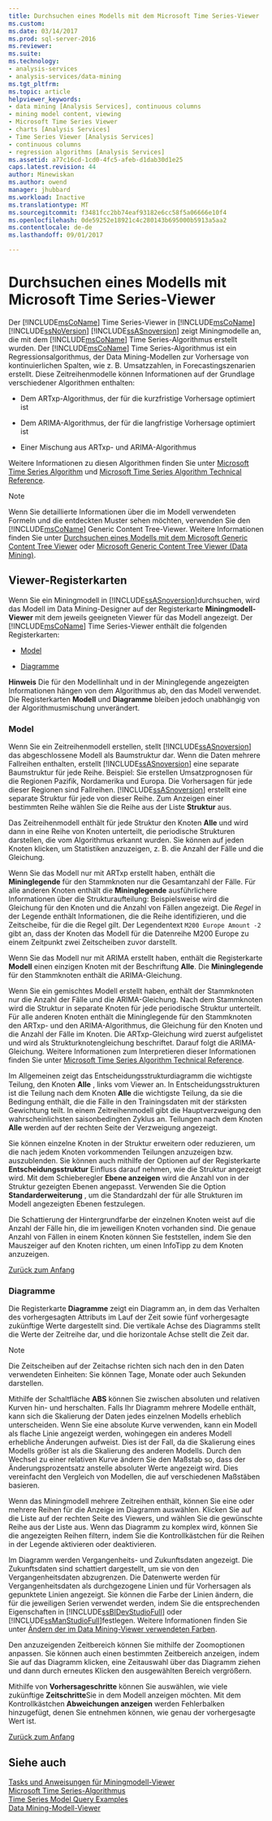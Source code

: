 ```yaml
---
title: Durchsuchen eines Modells mit dem Microsoft Time Series-Viewer | Microsoft Docs
ms.custom: 
ms.date: 03/14/2017
ms.prod: sql-server-2016
ms.reviewer: 
ms.suite: 
ms.technology:
- analysis-services
- analysis-services/data-mining
ms.tgt_pltfrm: 
ms.topic: article
helpviewer_keywords:
- data mining [Analysis Services], continuous columns
- mining model content, viewing
- Microsoft Time Series Viewer
- charts [Analysis Services]
- Time Series Viewer [Analysis Services]
- continuous columns
- regression algorithms [Analysis Services]
ms.assetid: a77c16cd-1cd0-4fc5-afeb-d1dab30d1e25
caps.latest.revision: 44
author: Minewiskan
ms.author: owend
manager: jhubbard
ms.workload: Inactive
ms.translationtype: MT
ms.sourcegitcommit: f3481fcc2bb74eaf93182e6cc58f5a06666e10f4
ms.openlocfilehash: 0de59252e18921c4c280143b695000b5913a5aa2
ms.contentlocale: de-de
ms.lasthandoff: 09/01/2017

---
```

# <a name="browse-a-model-using-the-microsoft-time-series-viewer"></a>Durchsuchen eines Modells mit Microsoft Time Series-Viewer
  Der [!INCLUDE[msCoName](../../includes/msconame-md.md)] Time Series-Viewer in [!INCLUDE[msCoName](../../includes/msconame-md.md)] [!INCLUDE[ssNoVersion](../../includes/ssnoversion-md.md)] [!INCLUDE[ssASnoversion](../../includes/ssasnoversion-md.md)] zeigt Miningmodelle an, die mit dem [!INCLUDE[msCoName](../../includes/msconame-md.md)] Time Series-Algorithmus erstellt wurden. Der [!INCLUDE[msCoName](../../includes/msconame-md.md)] Time Series-Algorithmus ist ein Regressionsalgorithmus, der Data Mining-Modellen zur Vorhersage von kontinuierlichen Spalten, wie z. B. Umsatzzahlen, in Forecastingszenarien erstellt. Diese Zeitreihenmodelle können Informationen auf der Grundlage verschiedener Algorithmen enthalten:  
  
-   Dem ARTxp-Algorithmus, der für die kurzfristige Vorhersage optimiert ist  
  
-   Dem ARIMA-Algorithmus, der für die langfristige Vorhersage optimiert ist  
  
-   Einer Mischung aus ARTxp- und ARIMA-Algorithmus  
  
 Weitere Informationen zu diesen Algorithmen finden Sie unter [Microsoft Time Series Algorithm](../../analysis-services/data-mining/microsoft-time-series-algorithm.md) und [Microsoft Time Series Algorithm Technical Reference](../../analysis-services/data-mining/microsoft-time-series-algorithm-technical-reference.md).  
  
> [!NOTE]  
>  Wenn Sie detaillierte Informationen über die im Modell verwendeten Formeln und die entdeckten Muster sehen möchten, verwenden Sie den [!INCLUDE[msCoName](../../includes/msconame-md.md)] Generic Content Tree-Viewer. Weitere Informationen finden Sie unter [Durchsuchen eines Modells mit dem Microsoft Generic Content Tree Viewer](../../analysis-services/data-mining/browse-a-model-using-the-microsoft-generic-content-tree-viewer.md) oder [Microsoft Generic Content Tree Viewer &#40;Data Mining&#41;](http://msdn.microsoft.com/library/751b4393-f6fd-48c1-bcef-bdca589ce34c).  
  
##  <a name="BKMK_ViewerTabs"></a> Viewer-Registerkarten  
 Wenn Sie ein Miningmodell in [!INCLUDE[ssASnoversion](../../includes/ssasnoversion-md.md)]durchsuchen, wird das Modell im Data Mining-Designer auf der Registerkarte **Miningmodell-Viewer** mit dem jeweils geeigneten Viewer für das Modell angezeigt. Der [!INCLUDE[msCoName](../../includes/msconame-md.md)] Time Series-Viewer enthält die folgenden Registerkarten:  
  
-   [Model](#BKMK_Tree)  
  
-   [Diagramme](#BKMK_Charts)  
  
 **Hinweis** Die für den Modellinhalt und in der Mininglegende angezeigten Informationen hängen von dem Algorithmus ab, den das Modell verwendet. Die Registerkarten **Modell** und **Diagramme** bleiben jedoch unabhängig von der Algorithmusmischung unverändert.  
  
###  <a name="BKMK_Tree"></a> Model  
 Wenn Sie ein Zeitreihenmodell erstellen, stellt [!INCLUDE[ssASnoversion](../../includes/ssasnoversion-md.md)] das abgeschlossene Modell als Baumstruktur dar. Wenn die Daten mehrere Fallreihen enthalten, erstellt [!INCLUDE[ssASnoversion](../../includes/ssasnoversion-md.md)] eine separate Baumstruktur für jede Reihe. Beispiel: Sie erstellen Umsatzprognosen für die Regionen Pazifik, Nordamerika und Europa. Die Vorhersagen für jede dieser Regionen sind Fallreihen. [!INCLUDE[ssASnoversion](../../includes/ssasnoversion-md.md)] erstellt eine separate Struktur für jede von dieser Reihe. Zum Anzeigen einer bestimmten Reihe wählen Sie die Reihe aus der Liste **Struktur** aus.  
  
 Das Zeitreihenmodell enthält für jede Struktur den Knoten **Alle** und wird dann in eine Reihe von Knoten unterteilt, die periodische Strukturen darstellen, die vom Algorithmus erkannt wurden. Sie können auf jeden Knoten klicken, um Statistiken anzuzeigen, z. B. die Anzahl der Fälle und die Gleichung.  
  
 Wenn Sie das Modell nur mit ARTxp erstellt haben, enthält die **Mininglegende** für den Stammknoten nur die Gesamtanzahl der Fälle. Für alle anderen Knoten enthält die **Mininglegende** ausführlichere Informationen über die Strukturaufteilung: Beispielsweise wird die Gleichung für den Knoten und die Anzahl von Fällen angezeigt. Die *Regel* in der Legende enthält Informationen, die die Reihe identifizieren, und die Zeitscheibe, für die die Regel gilt. Der Legendentext `M200 Europe Amount -2` gibt an, dass der Knoten das Modell für die Datenreihe M200 Europe zu einem Zeitpunkt zwei Zeitscheiben zuvor darstellt.  
  
 Wenn Sie das Modell nur mit ARIMA erstellt haben, enthält die Registerkarte **Modell** einen einzigen Knoten mit der Beschriftung **Alle**. Die **Mininglegende** für den Stammknoten enthält die ARIMA-Gleichung.  
  
 Wenn Sie ein gemischtes Modell erstellt haben, enthält der Stammknoten nur die Anzahl der Fälle und die ARIMA-Gleichung. Nach dem Stammknoten wird die Struktur in separate Knoten für jede periodische Struktur unterteilt. Für alle anderen Knoten enthält die Mininglegende für den Stammknoten den ARTxp- und den ARIMA-Algorithmus, die Gleichung für den Knoten und die Anzahl der Fälle im Knoten. Die ARTxp-Gleichung wird zuerst aufgelistet und wird als Strukturknotengleichung beschriftet. Darauf folgt die ARIMA-Gleichung. Weitere Informationen zum Interpretieren dieser Informationen finden Sie unter [Microsoft Time Series Algorithm Technical Reference](../../analysis-services/data-mining/microsoft-time-series-algorithm-technical-reference.md).  
  
 Im Allgemeinen zeigt das Entscheidungsstrukturdiagramm die wichtigste Teilung, den Knoten **Alle** , links vom Viewer an. In Entscheidungsstrukturen ist die Teilung nach dem Knoten **Alle** die wichtigste Teilung, da sie die Bedingung enthält, die die Fälle in den Trainingsdaten mit der stärksten Gewichtung teilt. In einem Zeitreihenmodell gibt die Hauptverzweigung den wahrscheinlichsten saisonbedingten Zyklus an. Teilungen nach dem Knoten **Alle** werden auf der rechten Seite der Verzweigung angezeigt.  
  
 Sie können einzelne Knoten in der Struktur erweitern oder reduzieren, um die nach jedem Knoten vorkommenden Teilungen anzuzeigen bzw. auszublenden. Sie können auch mithilfe der Optionen auf der Registerkarte **Entscheidungsstruktur** Einfluss darauf nehmen, wie die Struktur angezeigt wird. Mit dem Schieberegler **Ebene anzeigen** wird die Anzahl von in der Struktur gezeigten Ebenen angepasst. Verwenden Sie die Option **Standarderweiterung** , um die Standardzahl der für alle Strukturen im Modell angezeigten Ebenen festzulegen.  
  
 Die Schattierung der Hintergrundfarbe der einzelnen Knoten weist auf die Anzahl der Fälle hin, die im jeweiligen Knoten vorhanden sind. Die genaue Anzahl von Fällen in einem Knoten können Sie feststellen, indem Sie den Mauszeiger auf den Knoten richten, um einen InfoTipp zu dem Knoten anzuzeigen.  
  
 [Zurück zum Anfang](#BKMK_ViewerTabs)  
  
###  <a name="BKMK_Charts"></a> Diagramme  
 Die Registerkarte **Diagramme** zeigt ein Diagramm an, in dem das Verhalten des vorhergesagten Attributs im Lauf der Zeit sowie fünf vorhergesagte zukünftige Werte dargestellt sind. Die vertikale Achse des Diagramms stellt die Werte der Zeitreihe dar, und die horizontale Achse stellt die Zeit dar.  
  
> [!NOTE]  
>  Die Zeitscheiben auf der Zeitachse richten sich nach den in den Daten verwendeten Einheiten: Sie können Tage, Monate oder auch Sekunden darstellen.  
  
 Mithilfe der Schaltfläche **ABS** können Sie zwischen absoluten und relativen Kurven hin- und herschalten. Falls Ihr Diagramm mehrere Modelle enthält, kann sich die Skalierung der Daten jedes einzelnen Modells erheblich unterscheiden. Wenn Sie eine absolute Kurve verwenden, kann ein Modell als flache Linie angezeigt werden, wohingegen ein anderes Modell erhebliche Änderungen aufweist. Dies ist der Fall, da die Skalierung eines Modells größer ist als die Skalierung des anderen Modells. Durch den Wechsel zu einer relativen Kurve ändern Sie den Maßstab so, dass der Änderungsprozentsatz anstelle absoluter Werte angezeigt wird. Dies vereinfacht den Vergleich von Modellen, die auf verschiedenen Maßstäben basieren.  
  
 Wenn das Miningmodell mehrere Zeitreihen enthält, können Sie eine oder mehrere Reihen für die Anzeige im Diagramm auswählen. Klicken Sie auf die Liste auf der rechten Seite des Viewers, und wählen Sie die gewünschte Reihe aus der Liste aus. Wenn das Diagramm zu komplex wird, können Sie die angezeigten Reihen filtern, indem Sie die Kontrollkästchen für die Reihen in der Legende aktivieren oder deaktivieren.  
  
 Im Diagramm werden Vergangenheits- und Zukunftsdaten angezeigt. Die Zukunftsdaten sind schattiert dargestellt, um sie von den Vergangenheitsdaten abzugrenzen. Die Datenwerte werden für Vergangenheitsdaten als durchgezogene Linien und für Vorhersagen als gepunktete Linien angezeigt. Sie können die Farbe der Linien ändern, die für die jeweiligen Serien verwendet werden, indem Sie die entsprechenden Eigenschaften in [!INCLUDE[ssBIDevStudioFull](../../includes/ssbidevstudiofull-md.md)] oder [!INCLUDE[ssManStudioFull](../../includes/ssmanstudiofull-md.md)]festlegen. Weitere Informationen finden Sie unter [Ändern der im Data Mining-Viewer verwendeten Farben](../../analysis-services/data-mining/change-the-colors-used-in-the-data-mining-viewer.md).  
  
 Den anzuzeigenden Zeitbereich können Sie mithilfe der Zoomoptionen anpassen. Sie können auch einen bestimmten Zeitbereich anzeigen, indem Sie auf das Diagramm klicken, eine Zeitauswahl über das Diagramm ziehen und dann durch erneutes Klicken den ausgewählten Bereich vergrößern.  
  
 Mithilfe von **Vorhersageschritte** können Sie auswählen, wie viele zukünftige **Zeitschritte**Sie in dem Modell anzeigen möchten. Mit dem Kontrollkästchen **Abweichungen anzeigen** werden Fehlerbalken hinzugefügt, denen Sie entnehmen können, wie genau der vorhergesagte Wert ist.  
  
 [Zurück zum Anfang](#BKMK_ViewerTabs)  
  
## <a name="see-also"></a>Siehe auch  
 [Tasks und Anweisungen für Miningmodell-Viewer](../../analysis-services/data-mining/mining-model-viewer-tasks-and-how-tos.md)   
 [Microsoft Time Series-Algorithmus](../../analysis-services/data-mining/microsoft-time-series-algorithm.md)   
 [Time Series Model Query Examples](../../analysis-services/data-mining/time-series-model-query-examples.md)   
 [Data Mining-Modell-Viewer](../../analysis-services/data-mining/data-mining-model-viewers.md)  
  
  

